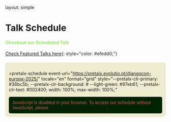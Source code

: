 layout: simple

<h1 class="cfp-title">Talk Schedule</h1>
<!-- All sessions are in Central European Summer Time (GMT+2). -->

<h4 style="color: #97eb61">Checkout our Scheduled Talk</h4>

[Check Featured Talks here](https://pretalx.evolutio.pt/djangocon-europe-2025/schedule/){: style="color: #efedd0;"}


<div id="pretalx-widget-container" style="margin-top: 20px;">
  <script
    type="text/javascript"
    src="https://pretalx.evolutio.pt/djangocon-europe-2025/schedule/widget/v2.en.js"
  ></script>

  <pretalx-schedule
    event-url="https://pretalx.evolutio.pt/djangocon-europe-2025/"
    locale="en"
    format="grid"
    style="--pretalx-clr-primary: #36bc5b; --pretalx-clr-background: #  --light-green: #97eb61; --pretalx-clr-text: #002400; width: 100%; max-width: 100%;"
  >
  </pretalx-schedule>

  <noscript>
    <div class="pretalx-widget">
      <div class="pretalx-widget-info-message">
        JavaScript is disabled in your browser. To access our schedule without
        JavaScript, please
        <a href="https://pretalx.evolutio.pt/djangocon-europe-2025/schedule/" target="_blank">View the schedule on Pretalx</a>.
      </div>
    </div>
  </noscript>
</div>
<style>
  #pretalx-widget-container {
    width: 100%;
    max-width: 100%;
    overflow-x: auto;
    padding: 10px;
    box-sizing: border-box;
    border: 1px solid #ddd;
    border-radius: 8px;
    background-color: #EFEDD0;
}
.pretalx-widget {
    font-family: Arial, sans-serif;
    color: #333;
}
.pretalx-widget-info-message {
    background-color: #002400;
    color: #d9534f;
    padding: 10px;
    border-radius: 5px;
    margin-top: 10px;
}
@media (max-width: 768px) {
    #pretalx-widget-container {
        padding: 5px;
    }
    .pretalx-schedule {
        font-size: 14px;
    }
}

</style>

[//]: # (In this second edition, we had a record number of submissions: 113. 🎉)

[//]: # ()
[//]: # (Please check the current Schedule.)

[//]: # ()
[//]: # (The conference talks & workshops will take place from 9:00 AM to 6:30 PM, September 7, 8, and 9.)
<br>
  <!-- <hr class="purple-line"> -->
<!-- Keep checking this page , we normally update on a daily basis. -->

<!-- Follow us on social media for up to date information - see footer below! -->
<br>
<br>
<br>
<br>


